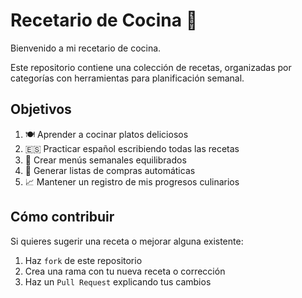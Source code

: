 # Recetario de Cocina 🍳

Bienvenido a mi recetario de cocina.

Este repositorio contiene una colección de recetas, organizadas por categorías con herramientas para planificación
semanal.

## Objetivos

1. 🍽️ Aprender a cocinar platos deliciosos
2. 🇪🇸 Practicar español escribiendo todas las recetas
3. 📅 Crear menús semanales equilibrados
4. 🛒 Generar listas de compras automáticas
5. 📈 Mantener un registro de mis progresos culinarios

## Cómo contribuir

Si quieres sugerir una receta o mejorar alguna existente:

1. Haz `fork` de este repositorio
2. Crea una rama con tu nueva receta o corrección
3. Haz un `Pull Request` explicando tus cambios
